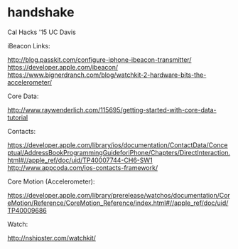 # handshake
Cal Hacks '15 UC Davis

iBeacon Links:

http://blog.passkit.com/configure-iphone-ibeacon-transmitter/
https://developer.apple.com/ibeacon/
https://www.bignerdranch.com/blog/watchkit-2-hardware-bits-the-accelerometer/

Core Data: 

http://www.raywenderlich.com/115695/getting-started-with-core-data-tutorial

Contacts:

https://developer.apple.com/library/ios/documentation/ContactData/Conceptual/AddressBookProgrammingGuideforiPhone/Chapters/DirectInteraction.html#//apple_ref/doc/uid/TP40007744-CH6-SW1
http://www.appcoda.com/ios-contacts-framework/

Core Motion (Accelerometer): 

https://developer.apple.com/library/prerelease/watchos/documentation/CoreMotion/Reference/CoreMotion_Reference/index.html#//apple_ref/doc/uid/TP40009686

Watch: 

http://nshipster.com/watchkit/
